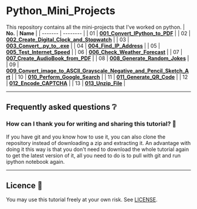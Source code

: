 # Python_Mini_Projects
This repository contains all the mini-projects that I've worked on python.
| **No.** | **Name** | 
| ------- | -------- | 
|	01	| **[001_Convert_IPython_to_PDF](https://github.com/soumit2021/Python-Mini-Projects/tree/main/001_Convert_IPython_to_PDF)** | 
|	02	| **[002_Create_Digital_Clock_and_Stopwatch](https://github.com/soumit2021/Python-Mini-Projects/tree/main/002_Create_Digital_Clock)** | 
|	03	| **[003_Convert_.py_to_.exe](https://github.com/soumit2021/Python-Mini-Projects/tree/main/003_Convert_.py_to_.exe)** | 
|	04	| **[004_Find_IP_Address](https://github.com/soumit2021/Python_Mini_Projects/tree/main/004_Find_IP_Address)** | 
|	05	| **[005_Test_Internet_Speed](https://github.com/soumit2021/Python_Mini_Projects/tree/main/005_Test_Internet_Speed)** | 
|	06	| **[006_Check_Weather_Forecast](https://github.com/soumit2021/Python-Mini-Projects/tree/main/006_Check_Weather_Forecast)** | 
|	07	| **[007_Create_AudioBook_from_PDF](https://github.com/soumit2021/Python-Mini-Projects/tree/main/007_Create_AudioBook_from_PDF)** | 
|	08	| **[008_Generate_Random_Jokes](https://github.com/soumit2021/Python-Mini-Projects/tree/main/008_Generate_Random_Jokes)** | 
|	09	| **[009_Convert_image_to_ASCII_Grayscale_Negative_and_Pencil_Sketch_Art](https://github.com/soumit2021/Python-Mini-Projects/tree/main/009_Convert_image_to_ASCII)** | 
|	10	| **[010_Perform_Google_Search](https://github.com/soumit2021/Python-Mini-Projects/tree/main/010_Perform_Google_Search)** | 
|	11	| **[011_Generate_QR_Code](https://github.com/soumit2021/Python-Mini-Projects/tree/main/011_Generate_QR_Code)** | 
|	12	| **[012_Encode_CAPTCHA](https://github.com/soumit2021/Python-Mini-Projects/tree/main/012_Encode_CAPTCHA)** | 
|	13	| **[013_Unzip_File](https://github.com/soumit2021/Python-Mini-Projects/tree/main/013_Unzip_File)** | 


---

## Frequently asked questions ❔

### How can I thank you for writing and sharing this tutorial? 🌷

If you have git and you know how to use it, you can also clone the repository instead of downloading a zip and extracting it. An advantage with doing it this way is that you don't need to download the whole tutorial again to get the latest version of it, all you need to do is to pull with git and run ipython notebook again.

---

## Licence 📜
You may use this tutorial freely at your own risk. See [LICENSE](./LICENSE).
